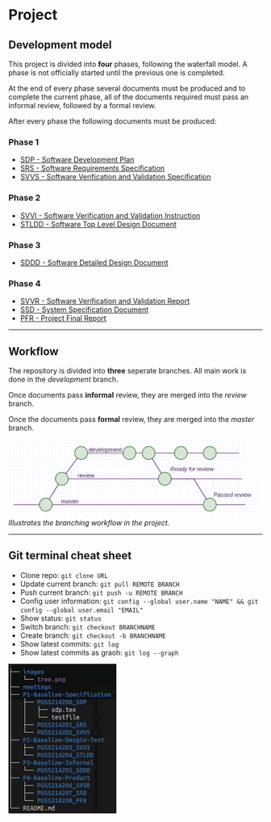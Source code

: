 # Project

## Development model
This project is divided into **four** phases, following the waterfall model. A phase is not officially started until the previous one is completed.

At the end of every phase several documents must be produced and to complete the current phase, all of the documents required must pass an informal review, followed by a formal review.

After every phase the following documents must be produced:

### Phase 1
- [SDP - Software Development Plan](P1-Baseline-Specification/PUSS214200_SDP)
- [SRS - Software Requirements Specification](P1-Baseline-Specification/PUSS214201_SRS)
- [SVVS - Software Verification and Validation Specification](P1-Baseline-Specification/PUSS214202_SVVS)

### Phase 2
- [SVVI - Software Verification and Validation Instruction](P2-Baseline-Desgin-Test/PUSS214203_SVVI) 
- [STLDD - Software Top Level Design Document](P2-Baseline-Desgin-Test/PUSS214204_STLDD)

### Phase 3
- [SDDD - Software Detailed Design Document](P3-Baseline-Informal/PUSS214205_SDDD)

### Phase 4
- [SVVR - Software Verification and Validation Report](P4-Baseline-Product/PUSS214206_SVVR) 
- [SSD - System Specification Document](P4-Baseline-Product/PUSS214207_SSD) 
- [PFR - Project Final Report](P4-Baseline-Product/PUSS214208_PFR)

---

## Workflow
The repository is divided into **three** seperate branches.
All main work is done in the *development* branch.

Once documents pass **informal** review, they are merged into the *review* branch.

Once the documents pass **formal** review, they are merged into the *master* branch.

![Workflow](images/workflow.png)
*Illustrates the branching workflow in the project.*

---

## Git terminal cheat sheet
- Clone repo: `git clone URL`     
- Update current branch: `git pull REMOTE BRANCH`
- Push current branch: `git push -u REMOTE BRANCH`
- Config user information: `git config --global user.name "NAME" && git config --global user.email "EMAIL"`
- Show status: `git status`
- Switch branch: `git checkout BRANCHNAME` 
- Create branch: `git checkout -b BRANCHNAME`
- Show latest commits: `git log`
- Show latest commits as graoh: `git log --graph`

![Directory tree](images/tree.png)